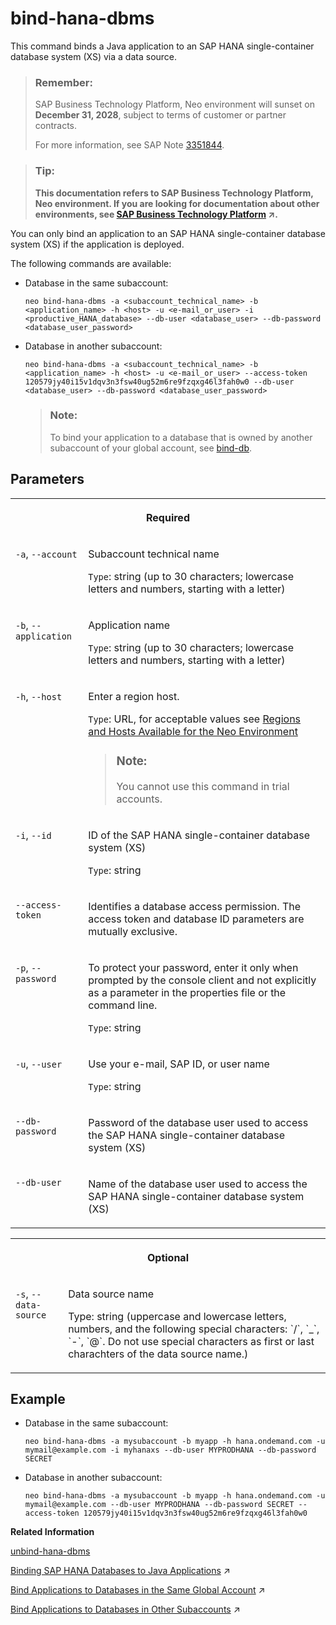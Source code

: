 <!-- loioaffa7822cef0400698c05d4f12f2e71f -->

# bind-hana-dbms

This command binds a Java application to an SAP HANA single-container database system \(XS\) via a data source.



> ### Remember:  
> SAP Business Technology Platform, Neo environment will sunset on **December 31, 2028**, subject to terms of customer or partner contracts.
> 
> For more information, see SAP Note [3351844](https://me.sap.com/notes/3351844).

> ### Tip:  
> **This documentation refers to SAP Business Technology Platform, Neo environment. If you are looking for documentation about other environments, see [SAP Business Technology Platform](https://help.sap.com/viewer/65de2977205c403bbc107264b8eccf4b/Cloud/en-US/6a2c1ab5a31b4ed9a2ce17a5329e1dd8.html "SAP Business Technology Platform (SAP BTP) is an integrated offering comprised of four technology portfolios: database and data management, application development and integration, analytics, and intelligent technologies. The platform offers users the ability to turn data into business value, compose end-to-end business processes, and build and extend SAP applications quickly.") :arrow_upper_right:.**



You can only bind an application to an SAP HANA single-container database system \(XS\) if the application is deployed.

The following commands are available:

-   Database in the same subaccount:

    ```
    neo bind-hana-dbms -a <subaccount_technical_name> -b <application_name> -h <host> -u <e-mail_or_user> -i <productive_HANA_database> --db-user <database_user> --db-password <database_user_password>
    ```

-   Database in another subaccount:

    ```
    neo bind-hana-dbms -a <subaccount_technical_name> -b <application_name> -h <host> -u <e-mail_or_user> --access-token 120579jy40i15v1dqv3n3fsw40ug52m6re9fzqxg46l3fah0w0 --db-user <database_user> --db-password <database_user_password>
    ```

    > ### Note:  
    > To bind your application to a database that is owned by another subaccount of your global account, see [bind-db](bind-db-2a4e62e.md).




## Parameters


<table>
<tr>
<th valign="top" colspan="2">

Required



</th>
</tr>
<tr>
<td valign="top">

`-a`, `--account`



</td>
<td valign="top">

Subaccount technical name

`Type`: string \(up to 30 characters; lowercase letters and numbers, starting with a letter\)



</td>
</tr>
<tr>
<td valign="top">

`-b`, `--application` 



</td>
<td valign="top">

Application name

`Type`: string \(up to 30 characters; lowercase letters and numbers, starting with a letter\)



</td>
</tr>
<tr>
<td valign="top">

`-h`, `--host`



</td>
<td valign="top">

Enter a region host.

`Type`: URL, for acceptable values see [Regions and Hosts Available for the Neo Environment](../10-concepts-neo/regions-and-hosts-available-for-the-neo-environment-d722f7c.md)

> ### Note:  
> You cannot use this command in trial accounts.



</td>
</tr>
<tr>
<td valign="top">

`-i`, `--id`



</td>
<td valign="top">

ID of the SAP HANA single-container database system \(XS\)

`Type`: string



</td>
</tr>
<tr>
<td valign="top">

`--access-token`



</td>
<td valign="top">

Identifies a database access permission. The access token and database ID parameters are mutually exclusive.



</td>
</tr>
<tr>
<td valign="top">

`-p`, `--password`



</td>
<td valign="top">

To protect your password, enter it only when prompted by the console client and not explicitly as a parameter in the properties file or the command line.

`Type`: string



</td>
</tr>
<tr>
<td valign="top">

`-u`, `--user`



</td>
<td valign="top">

Use your e-mail, SAP ID, or user name

`Type`: string



</td>
</tr>
<tr>
<td valign="top">

`--db-password`



</td>
<td valign="top">

Password of the database user used to access the SAP HANA single-container database system \(XS\)



</td>
</tr>
<tr>
<td valign="top">

`--db-user`



</td>
<td valign="top">

Name of the database user used to access the SAP HANA single-container database system \(XS\)



</td>
</tr>
</table>


<table>
<tr>
<th valign="top" colspan="2">

Optional



</th>
</tr>
<tr>
<td valign="top">

`-s`, `--data-source`



</td>
<td valign="top">

Data source name

Type: string \(uppercase and lowercase letters, numbers, and the following special characters: \`/\`, \`\_\`, \`-\`, \`@\`. Do not use special characters as first or last charachters of the data source name.\)



</td>
</tr>
</table>



## Example

-   Database in the same subaccount:

    ```
    neo bind-hana-dbms -a mysubaccount -b myapp -h hana.ondemand.com -u mymail@example.com -i myhanaxs --db-user MYPRODHANA --db-password SECRET
    ```

-   Database in another subaccount:

    ```
    neo bind-hana-dbms -a mysubaccount -b myapp -h hana.ondemand.com -u mymail@example.com --db-user MYPRODHANA --db-password SECRET --access-token 120579jy40i15v1dqv3n3fsw40ug52m6re9fzqxg46l3fah0w0
    ```


**Related Information**  


[unbind-hana-dbms](unbind-hana-dbms-de4022e.md "This command unbinds a productive SAP HANA database system from a Java application for a particular data source.")

[Binding SAP HANA Databases to Java Applications](https://help.sap.com/viewer/d4790b2de2f4429db6f3dff54e4d7b3a/Cloud/en-US/1742986c3cfa47099442aee0cf8df5e9.html "Establish a data source binding between your applications and the SAP HANA database in the Neo environment using the SAP BTP cockpit or the console client.") :arrow_upper_right:

[Bind Applications to Databases in the Same Global Account](https://help.sap.com/viewer/3fa880aa54b74110ae99ad01503fcd60/Cloud/en-US/907b1707dec64bd9bfcc85333ab4b65d.html "You use the cockpit or the console client in the Neo environment to bind a Java application that you deployed in one subaccount to an SAP ASE database that is owned by another subaccount.") :arrow_upper_right:

[Bind Applications to Databases in Other Subaccounts](https://help.sap.com/viewer/3fa880aa54b74110ae99ad01503fcd60/Cloud/en-US/667d7a43e38843988516e46923129b32.html "To bind applications to productive SAP ASE databases in other subaccounts, you use a remote access token that indicates that access to the database has been permitted.") :arrow_upper_right:

